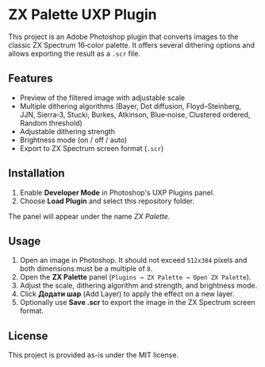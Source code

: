 # ZX Palette UXP Plugin

This project is an Adobe Photoshop plugin that converts images to the classic ZX Spectrum 16‑color palette. It offers several dithering options and allows exporting the result as a `.scr` file.

## Features

- Preview of the filtered image with adjustable scale
- Multiple dithering algorithms (Bayer, Dot diffusion, Floyd–Steinberg, JJN, Sierra‑3, Stucki, Burkes, Atkinson, Blue‑noise, Clustered ordered, Random threshold)
- Adjustable dithering strength
- Brightness mode (on / off / auto)
- Export to ZX Spectrum screen format (`.scr`)

## Installation

1. Enable **Developer Mode** in Photoshop's UXP Plugins panel.
2. Choose **Load Plugin** and select this repository folder.

The panel will appear under the name *ZX Palette*.

## Usage

1. Open an image in Photoshop. It should not exceed `512x384` pixels and both dimensions must be a multiple of `8`.
2. Open the **ZX Palette** panel (`Plugins → ZX Palette → Open ZX Palette`).
3. Adjust the scale, dithering algorithm and strength, and brightness mode.
4. Click **Додати шар** (Add Layer) to apply the effect on a new layer.
5. Optionally use **Save .scr** to export the image in the ZX Spectrum screen format.

## License

This project is provided as-is under the MIT license.
